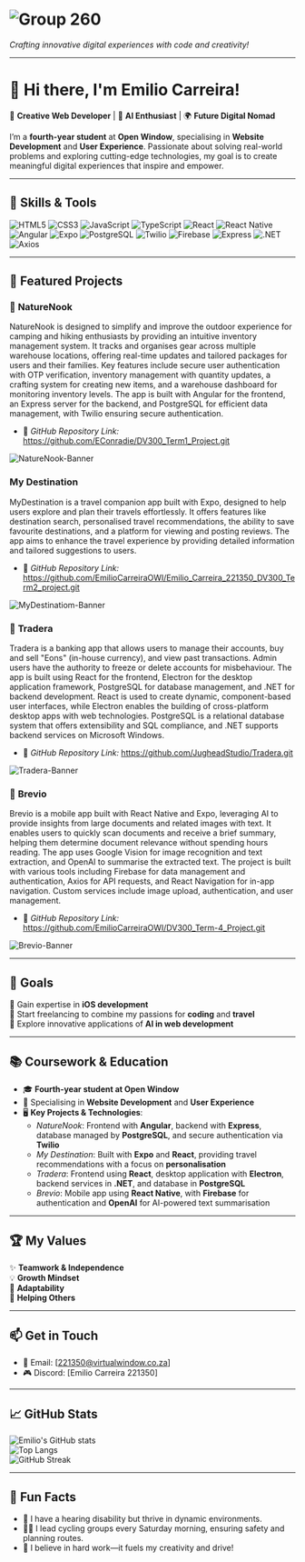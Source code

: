 # ![Group 260](https://github.com/user-attachments/assets/387e0c52-cb95-4971-b40f-ac2bb01f488a)


*Crafting innovative digital experiences with code and creativity!*

---

# 👋 Hi there, I'm **Emilio Carreira**!  
🎨 **Creative Web Developer** | 🤖 **AI Enthusiast** | 🌍 **Future Digital Nomad**

I’m a **fourth-year student** at **Open Window**, specialising in **Website Development** and **User Experience**. Passionate about solving real-world problems and exploring cutting-edge technologies, my goal is to create meaningful digital experiences that inspire and empower.

---

## 🔧 Skills & Tools  
![HTML5](https://img.shields.io/badge/HTML5-E34F26?style=for-the-badge&logo=html5&logoColor=white) ![CSS3](https://img.shields.io/badge/CSS3-1572B6?style=for-the-badge&logo=css3&logoColor=white) ![JavaScript](https://img.shields.io/badge/JavaScript-F7DF1E?style=for-the-badge&logo=javascript&logoColor=black) ![TypeScript](https://img.shields.io/badge/TypeScript-007ACC?style=for-the-badge&logo=typescript&logoColor=white) ![React](https://img.shields.io/badge/React-61DAFB?style=for-the-badge&logo=react&logoColor=black) ![React Native](https://img.shields.io/badge/React_Native-61DAFB?style=for-the-badge&logo=react&logoColor=black) ![Angular](https://img.shields.io/badge/Angular-DD0031?style=for-the-badge&logo=angular&logoColor=white) ![Expo](https://img.shields.io/badge/Expo-1B1F23?style=for-the-badge&logo=expo&logoColor=white) ![PostgreSQL](https://img.shields.io/badge/PostgreSQL-336791?style=for-the-badge&logo=postgresql&logoColor=white) ![Twilio](https://img.shields.io/badge/Twilio-FF5F00?style=for-the-badge&logo=twilio&logoColor=white) ![Firebase](https://img.shields.io/badge/Firebase-FFCA28?style=for-the-badge&logo=firebase&logoColor=black) ![Express](https://img.shields.io/badge/Express-000000?style=for-the-badge&logo=express&logoColor=white)  ![.NET](https://img.shields.io/badge/.NET-512BD4?style=for-the-badge&logo=.net&logoColor=white) ![Axios](https://img.shields.io/badge/Axios-5A29E0?style=for-the-badge&logo=axios&logoColor=white)  
 
---

## 🌟 Featured Projects  

### 📄 **NatureNook**  
NatureNook is designed to simplify and improve the outdoor experience for camping and hiking enthusiasts by providing an intuitive inventory management system. It tracks and organises gear across multiple warehouse locations, offering real-time updates and tailored packages for users and their families. Key features include secure user authentication with OTP verification, inventory management with quantity updates, a crafting system for creating new items, and a warehouse dashboard for monitoring inventory levels. The app is built with Angular for the frontend, an Express server for the backend, and PostgreSQL for efficient data management, with Twilio ensuring secure authentication.  

- 📸 *GitHub Repository Link:* https://github.com/EConradie/DV300_Term1_Project.git

![NatureNook-Banner](https://github.com/user-attachments/assets/28f66705-7918-42c9-8b58-8f9e7b7d61f9)

###  **My Destination**  
MyDestination is a travel companion app built with Expo, designed to help users explore and plan their travels effortlessly. It offers features like destination search, personalised travel recommendations, the ability to save favourite destinations, and a platform for viewing and posting reviews. The app aims to enhance the travel experience by providing detailed information and tailored suggestions to users.

- 📸 *GitHub Repository Link:* https://github.com/EmilioCarreiraOWI/Emilio_Carreira_221350_DV300_Term2_project.git

![MyDestinatiom-Banner](https://github.com/user-attachments/assets/83a84da5-eddf-49c4-b691-05b66744ea21)

### 📄 **Tradera**  
Tradera is a banking app that allows users to manage their accounts, buy and sell "Eons" (in-house currency), and view past transactions. Admin users have the authority to freeze or delete accounts for misbehaviour. The app is built using React for the frontend, Electron for the desktop application framework, PostgreSQL for database management, and .NET for backend development. React is used to create dynamic, component-based user interfaces, while Electron enables the building of cross-platform desktop apps with web technologies. PostgreSQL is a relational database system that offers extensibility and SQL compliance, and .NET supports backend services on Microsoft Windows.

- 📸 *GitHub Repository Link:* https://github.com/JugheadStudio/Tradera.git

![Tradera-Banner](https://github.com/user-attachments/assets/726dff86-6477-4acc-901d-47606d94dada)

### 📱 **Brevio**  
Brevio is a mobile app built with React Native and Expo, leveraging AI to provide insights from large documents and related images with text. It enables users to quickly scan documents and receive a brief summary, helping them determine document relevance without spending hours reading. The app uses Google Vision for image recognition and text extraction, and OpenAI to summarise the extracted text. The project is built with various tools including Firebase for data management and authentication, Axios for API requests, and React Navigation for in-app navigation. Custom services include image upload, authentication, and user management.  

- 📸 *GitHub Repository Link:* https://github.com/EmilioCarreiraOWI/DV300_Term-4_Project.git
  
![Brevio-Banner](https://github.com/user-attachments/assets/48494291-893a-4713-93c9-0dc6458e5ad2)

---

## 🎯 Goals  
🚀 Gain expertise in **iOS development**  
💼 Start freelancing to combine my passions for **coding** and **travel**  
🤖 Explore innovative applications of **AI in web development**  

---

## 📚 Coursework & Education  
- 🎓 **Fourth-year student at Open Window**  
- 📘 Specialising in **Website Development** and **User Experience**  
- 🖥️ **Key Projects & Technologies**:  
  - *NatureNook*: Frontend with **Angular**, backend with **Express**, database managed by **PostgreSQL**, and secure authentication via **Twilio**  
  - *My Destination*: Built with **Expo** and **React**, providing travel recommendations with a focus on **personalisation**  
  - *Tradera*: Frontend using **React**, desktop application with **Electron**, backend services in **.NET**, and database in **PostgreSQL**  
  - *Brevio*: Mobile app using **React Native**, with **Firebase** for authentication and **OpenAI** for AI-powered text summarisation  

---

## 🏆 My Values  
✨ **Teamwork & Independence**  
💡 **Growth Mindset**  
🔄 **Adaptability**  
🤝 **Helping Others**

---

## 📫 Get in Touch  
- 📧 Email: [221350@virtualwindow.co.za]  
- 🎮 Discord: [Emilio Carreira 221350]   

---

## 📈 GitHub Stats  
![Emilio's GitHub stats](https://github-readme-stats.vercel.app/api?username=EmilioCarreiraOWI&show_icons=true&theme=radical)  
![Top Langs](https://github-readme-stats.vercel.app/api/top-langs/?username=EmilioCarreiraOWI&layout=compact)  
![GitHub Streak](https://streak-stats.demolab.com?user=EmilioCarreiraOWI&theme=radical)  

---

## 🌟 Fun Facts  
- 🤝 I have a hearing disability but thrive in dynamic environments.  
- 🚴‍♂️ I lead cycling groups every Saturday morning, ensuring safety and planning routes.  
- 💪 I believe in hard work—it fuels my creativity and drive!
